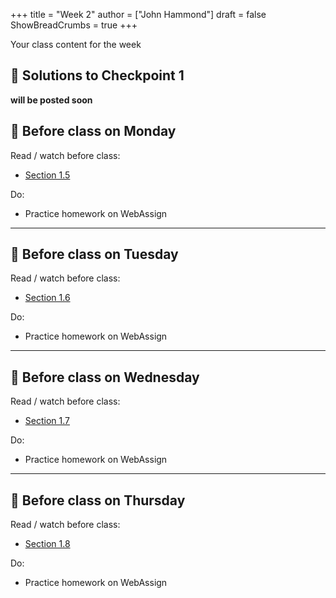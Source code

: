 +++
title = "Week 2"
author = ["John Hammond"]
draft = false
ShowBreadCrumbs = true
+++

Your class content for the week
<!--more-->

## 📖 Solutions to Checkpoint 1

**will be posted soon**

## 📅 Before class on Monday

Read / watch before class:
- [Section 1.5](/calc/chapter1/section5)

Do: 
- Practice homework on WebAssign

---

## 📅 Before class on Tuesday

Read / watch before class:
- [Section 1.6](/calc/chapter1/section6)

Do: 
- Practice homework on WebAssign

---

## 📅 Before class on Wednesday

Read / watch before class:
- [Section 1.7](/calc/chapter1/section7)

Do: 
- Practice homework on WebAssign

---

## 📅 Before class on Thursday

Read / watch before class:
- [Section 1.8](/calc/chapter1/section8)

Do: 
- Practice homework on WebAssign

